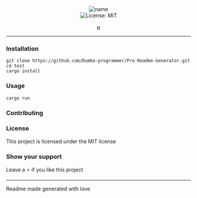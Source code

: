 <div align="center">
<img alt="name" align="center" src="https://img.shields.io/badge/test-FFFFFF?style=for-the-badge">
<br />
<img alt="License: MIT" src="https://img.shields.io/badge/License-MIT-blue.svg" /><br>
<br>
tt
</div>

***

### Installation
```
git clone https://github.com/Dumbo-programmer/Pro-Readme-Generator.git
cd test
cargo install
```

### Usage
```
cargo run
```

### Contributing

### License
This project is licensed under the MIT license
### Show your support
Leave a ⭐ if you like this project

***
Readme made generated with love